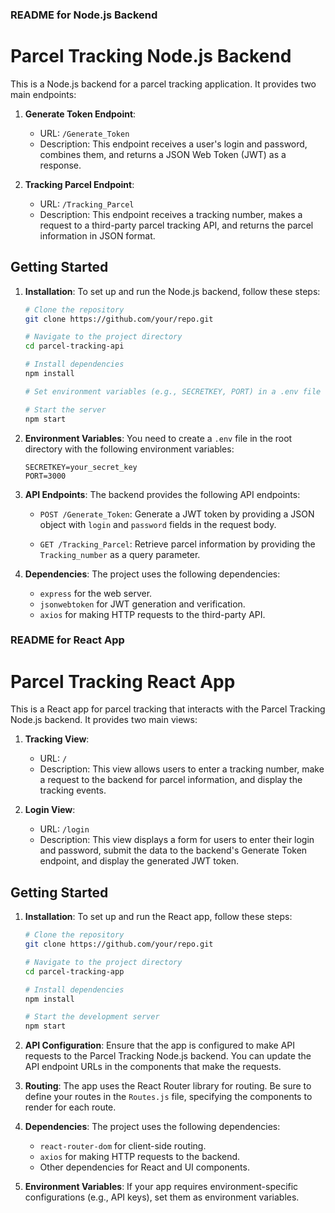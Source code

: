 ### README for Node.js Backend

# Parcel Tracking Node.js Backend

This is a Node.js backend for a parcel tracking application. It provides two main endpoints:

1. **Generate Token Endpoint**:
   - URL: `/Generate_Token`
   - Description: This endpoint receives a user's login and password, combines them, and returns a JSON Web Token (JWT) as a response.

2. **Tracking Parcel Endpoint**:
   - URL: `/Tracking_Parcel`
   - Description: This endpoint receives a tracking number, makes a request to a third-party parcel tracking API, and returns the parcel information in JSON format.

## Getting Started

1. **Installation**: To set up and run the Node.js backend, follow these steps:

   ```bash
   # Clone the repository
   git clone https://github.com/your/repo.git

   # Navigate to the project directory
   cd parcel-tracking-api

   # Install dependencies
   npm install

   # Set environment variables (e.g., SECRETKEY, PORT) in a .env file

   # Start the server
   npm start
   ```

2. **Environment Variables**: You need to create a `.env` file in the root directory with the following environment variables:

   ```
   SECRETKEY=your_secret_key
   PORT=3000
   ```

3. **API Endpoints**: The backend provides the following API endpoints:

   - `POST /Generate_Token`: Generate a JWT token by providing a JSON object with `login` and `password` fields in the request body.

   - `GET /Tracking_Parcel`: Retrieve parcel information by providing the `Tracking_number` as a query parameter.

4. **Dependencies**: The project uses the following dependencies:
   - `express` for the web server.
   - `jsonwebtoken` for JWT generation and verification.
   - `axios` for making HTTP requests to the third-party API.

### README for React App

# Parcel Tracking React App

This is a React app for parcel tracking that interacts with the Parcel Tracking Node.js backend. It provides two main views:

1. **Tracking View**:
   - URL: `/`
   - Description: This view allows users to enter a tracking number, make a request to the backend for parcel information, and display the tracking events.

2. **Login View**:
   - URL: `/login`
   - Description: This view displays a form for users to enter their login and password, submit the data to the backend's Generate Token endpoint, and display the generated JWT token.

## Getting Started

1. **Installation**: To set up and run the React app, follow these steps:

   ```bash
   # Clone the repository
   git clone https://github.com/your/repo.git

   # Navigate to the project directory
   cd parcel-tracking-app

   # Install dependencies
   npm install

   # Start the development server
   npm start
   ```

2. **API Configuration**: Ensure that the app is configured to make API requests to the Parcel Tracking Node.js backend. You can update the API endpoint URLs in the components that make the requests.

3. **Routing**: The app uses the React Router library for routing. Be sure to define your routes in the `Routes.js` file, specifying the components to render for each route.

4. **Dependencies**: The project uses the following dependencies:
   - `react-router-dom` for client-side routing.
   - `axios` for making HTTP requests to the backend.
   - Other dependencies for React and UI components.

5. **Environment Variables**: If your app requires environment-specific configurations (e.g., API keys), set them as environment variables.
